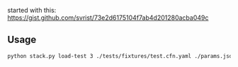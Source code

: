 started with this: https://gist.github.com/svrist/73e2d6175104f7ab4d201280acba049c

## Usage
```bash                    
python stack.py load-test 3 ./tests/fixtures/test.cfn.yaml ./params.json
```
